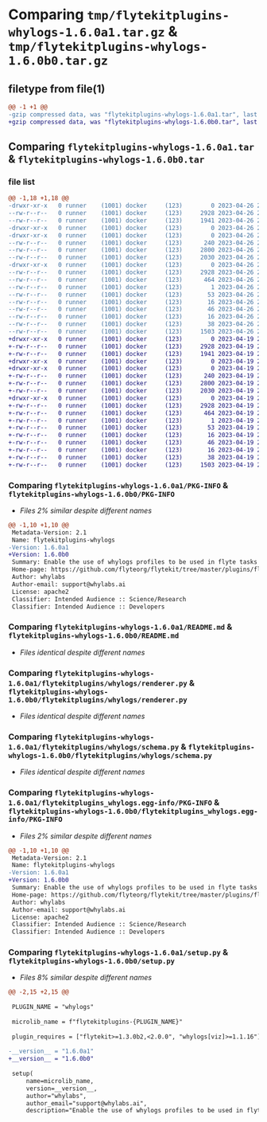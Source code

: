 # Comparing `tmp/flytekitplugins-whylogs-1.6.0a1.tar.gz` & `tmp/flytekitplugins-whylogs-1.6.0b0.tar.gz`

## filetype from file(1)

```diff
@@ -1 +1 @@
-gzip compressed data, was "flytekitplugins-whylogs-1.6.0a1.tar", last modified: Wed Apr 26 20:37:35 2023, max compression
+gzip compressed data, was "flytekitplugins-whylogs-1.6.0b0.tar", last modified: Wed Apr 19 20:54:36 2023, max compression
```

## Comparing `flytekitplugins-whylogs-1.6.0a1.tar` & `flytekitplugins-whylogs-1.6.0b0.tar`

### file list

```diff
@@ -1,18 +1,18 @@
-drwxr-xr-x   0 runner    (1001) docker     (123)        0 2023-04-26 20:37:35.817530 flytekitplugins-whylogs-1.6.0a1/
--rw-r--r--   0 runner    (1001) docker     (123)     2928 2023-04-26 20:37:35.817530 flytekitplugins-whylogs-1.6.0a1/PKG-INFO
--rw-r--r--   0 runner    (1001) docker     (123)     1941 2023-04-26 20:36:40.000000 flytekitplugins-whylogs-1.6.0a1/README.md
-drwxr-xr-x   0 runner    (1001) docker     (123)        0 2023-04-26 20:37:35.817530 flytekitplugins-whylogs-1.6.0a1/flytekitplugins/
-drwxr-xr-x   0 runner    (1001) docker     (123)        0 2023-04-26 20:37:35.817530 flytekitplugins-whylogs-1.6.0a1/flytekitplugins/whylogs/
--rw-r--r--   0 runner    (1001) docker     (123)      240 2023-04-26 20:36:40.000000 flytekitplugins-whylogs-1.6.0a1/flytekitplugins/whylogs/__init__.py
--rw-r--r--   0 runner    (1001) docker     (123)     2800 2023-04-26 20:36:40.000000 flytekitplugins-whylogs-1.6.0a1/flytekitplugins/whylogs/renderer.py
--rw-r--r--   0 runner    (1001) docker     (123)     2030 2023-04-26 20:36:40.000000 flytekitplugins-whylogs-1.6.0a1/flytekitplugins/whylogs/schema.py
-drwxr-xr-x   0 runner    (1001) docker     (123)        0 2023-04-26 20:37:35.817530 flytekitplugins-whylogs-1.6.0a1/flytekitplugins_whylogs.egg-info/
--rw-r--r--   0 runner    (1001) docker     (123)     2928 2023-04-26 20:37:35.000000 flytekitplugins-whylogs-1.6.0a1/flytekitplugins_whylogs.egg-info/PKG-INFO
--rw-r--r--   0 runner    (1001) docker     (123)      464 2023-04-26 20:37:35.000000 flytekitplugins-whylogs-1.6.0a1/flytekitplugins_whylogs.egg-info/SOURCES.txt
--rw-r--r--   0 runner    (1001) docker     (123)        1 2023-04-26 20:37:35.000000 flytekitplugins-whylogs-1.6.0a1/flytekitplugins_whylogs.egg-info/dependency_links.txt
--rw-r--r--   0 runner    (1001) docker     (123)       53 2023-04-26 20:37:35.000000 flytekitplugins-whylogs-1.6.0a1/flytekitplugins_whylogs.egg-info/entry_points.txt
--rw-r--r--   0 runner    (1001) docker     (123)       16 2023-04-26 20:37:35.000000 flytekitplugins-whylogs-1.6.0a1/flytekitplugins_whylogs.egg-info/namespace_packages.txt
--rw-r--r--   0 runner    (1001) docker     (123)       46 2023-04-26 20:37:35.000000 flytekitplugins-whylogs-1.6.0a1/flytekitplugins_whylogs.egg-info/requires.txt
--rw-r--r--   0 runner    (1001) docker     (123)       16 2023-04-26 20:37:35.000000 flytekitplugins-whylogs-1.6.0a1/flytekitplugins_whylogs.egg-info/top_level.txt
--rw-r--r--   0 runner    (1001) docker     (123)       38 2023-04-26 20:37:35.817530 flytekitplugins-whylogs-1.6.0a1/setup.cfg
--rw-r--r--   0 runner    (1001) docker     (123)     1503 2023-04-26 20:37:20.000000 flytekitplugins-whylogs-1.6.0a1/setup.py
+drwxr-xr-x   0 runner    (1001) docker     (123)        0 2023-04-19 20:54:36.595181 flytekitplugins-whylogs-1.6.0b0/
+-rw-r--r--   0 runner    (1001) docker     (123)     2928 2023-04-19 20:54:36.595181 flytekitplugins-whylogs-1.6.0b0/PKG-INFO
+-rw-r--r--   0 runner    (1001) docker     (123)     1941 2023-04-19 20:54:06.000000 flytekitplugins-whylogs-1.6.0b0/README.md
+drwxr-xr-x   0 runner    (1001) docker     (123)        0 2023-04-19 20:54:36.595181 flytekitplugins-whylogs-1.6.0b0/flytekitplugins/
+drwxr-xr-x   0 runner    (1001) docker     (123)        0 2023-04-19 20:54:36.595181 flytekitplugins-whylogs-1.6.0b0/flytekitplugins/whylogs/
+-rw-r--r--   0 runner    (1001) docker     (123)      240 2023-04-19 20:54:06.000000 flytekitplugins-whylogs-1.6.0b0/flytekitplugins/whylogs/__init__.py
+-rw-r--r--   0 runner    (1001) docker     (123)     2800 2023-04-19 20:54:06.000000 flytekitplugins-whylogs-1.6.0b0/flytekitplugins/whylogs/renderer.py
+-rw-r--r--   0 runner    (1001) docker     (123)     2030 2023-04-19 20:54:06.000000 flytekitplugins-whylogs-1.6.0b0/flytekitplugins/whylogs/schema.py
+drwxr-xr-x   0 runner    (1001) docker     (123)        0 2023-04-19 20:54:36.595181 flytekitplugins-whylogs-1.6.0b0/flytekitplugins_whylogs.egg-info/
+-rw-r--r--   0 runner    (1001) docker     (123)     2928 2023-04-19 20:54:36.000000 flytekitplugins-whylogs-1.6.0b0/flytekitplugins_whylogs.egg-info/PKG-INFO
+-rw-r--r--   0 runner    (1001) docker     (123)      464 2023-04-19 20:54:36.000000 flytekitplugins-whylogs-1.6.0b0/flytekitplugins_whylogs.egg-info/SOURCES.txt
+-rw-r--r--   0 runner    (1001) docker     (123)        1 2023-04-19 20:54:36.000000 flytekitplugins-whylogs-1.6.0b0/flytekitplugins_whylogs.egg-info/dependency_links.txt
+-rw-r--r--   0 runner    (1001) docker     (123)       53 2023-04-19 20:54:36.000000 flytekitplugins-whylogs-1.6.0b0/flytekitplugins_whylogs.egg-info/entry_points.txt
+-rw-r--r--   0 runner    (1001) docker     (123)       16 2023-04-19 20:54:36.000000 flytekitplugins-whylogs-1.6.0b0/flytekitplugins_whylogs.egg-info/namespace_packages.txt
+-rw-r--r--   0 runner    (1001) docker     (123)       46 2023-04-19 20:54:36.000000 flytekitplugins-whylogs-1.6.0b0/flytekitplugins_whylogs.egg-info/requires.txt
+-rw-r--r--   0 runner    (1001) docker     (123)       16 2023-04-19 20:54:36.000000 flytekitplugins-whylogs-1.6.0b0/flytekitplugins_whylogs.egg-info/top_level.txt
+-rw-r--r--   0 runner    (1001) docker     (123)       38 2023-04-19 20:54:36.595181 flytekitplugins-whylogs-1.6.0b0/setup.cfg
+-rw-r--r--   0 runner    (1001) docker     (123)     1503 2023-04-19 20:54:25.000000 flytekitplugins-whylogs-1.6.0b0/setup.py
```

### Comparing `flytekitplugins-whylogs-1.6.0a1/PKG-INFO` & `flytekitplugins-whylogs-1.6.0b0/PKG-INFO`

 * *Files 2% similar despite different names*

```diff
@@ -1,10 +1,10 @@
 Metadata-Version: 2.1
 Name: flytekitplugins-whylogs
-Version: 1.6.0a1
+Version: 1.6.0b0
 Summary: Enable the use of whylogs profiles to be used in flyte tasks to get aggregate statistics about data.
 Home-page: https://github.com/flyteorg/flytekit/tree/master/plugins/flytekit-whylogs
 Author: whylabs
 Author-email: support@whylabs.ai
 License: apache2
 Classifier: Intended Audience :: Science/Research
 Classifier: Intended Audience :: Developers
```

### Comparing `flytekitplugins-whylogs-1.6.0a1/README.md` & `flytekitplugins-whylogs-1.6.0b0/README.md`

 * *Files identical despite different names*

### Comparing `flytekitplugins-whylogs-1.6.0a1/flytekitplugins/whylogs/renderer.py` & `flytekitplugins-whylogs-1.6.0b0/flytekitplugins/whylogs/renderer.py`

 * *Files identical despite different names*

### Comparing `flytekitplugins-whylogs-1.6.0a1/flytekitplugins/whylogs/schema.py` & `flytekitplugins-whylogs-1.6.0b0/flytekitplugins/whylogs/schema.py`

 * *Files identical despite different names*

### Comparing `flytekitplugins-whylogs-1.6.0a1/flytekitplugins_whylogs.egg-info/PKG-INFO` & `flytekitplugins-whylogs-1.6.0b0/flytekitplugins_whylogs.egg-info/PKG-INFO`

 * *Files 2% similar despite different names*

```diff
@@ -1,10 +1,10 @@
 Metadata-Version: 2.1
 Name: flytekitplugins-whylogs
-Version: 1.6.0a1
+Version: 1.6.0b0
 Summary: Enable the use of whylogs profiles to be used in flyte tasks to get aggregate statistics about data.
 Home-page: https://github.com/flyteorg/flytekit/tree/master/plugins/flytekit-whylogs
 Author: whylabs
 Author-email: support@whylabs.ai
 License: apache2
 Classifier: Intended Audience :: Science/Research
 Classifier: Intended Audience :: Developers
```

### Comparing `flytekitplugins-whylogs-1.6.0a1/setup.py` & `flytekitplugins-whylogs-1.6.0b0/setup.py`

 * *Files 8% similar despite different names*

```diff
@@ -2,15 +2,15 @@
 
 PLUGIN_NAME = "whylogs"
 
 microlib_name = f"flytekitplugins-{PLUGIN_NAME}"
 
 plugin_requires = ["flytekit>=1.3.0b2,<2.0.0", "whylogs[viz]>=1.1.16"]
 
-__version__ = "1.6.0a1"
+__version__ = "1.6.0b0"
 
 setup(
     name=microlib_name,
     version=__version__,
     author="whylabs",
     author_email="support@whylabs.ai",
     description="Enable the use of whylogs profiles to be used in flyte tasks to get aggregate statistics about data.",
```


